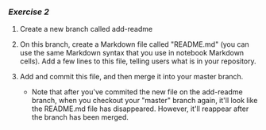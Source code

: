 ### *Exercise 2*

1. Create a new branch called add-readme

2. On this branch, create a Markdown file called "README.md" (you can use the same Markdown syntax that you use in notebook Markdown cells). Add a few lines to this file, telling users what is in your repository. 

3. Add and commit this file, and then merge it into your master branch.
    - Note that after you've commited the new file on the add-readme branch, when you checkout your "master" branch again, it'll look like the README.md file has disappeared. However, it'll reappear after the branch has been merged.

